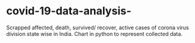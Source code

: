 # covid-19-data-analysis-
Scrapped affected, death, survived/ recover, active cases of corona virus division state wise in India. Chart in python to represent collected data.
